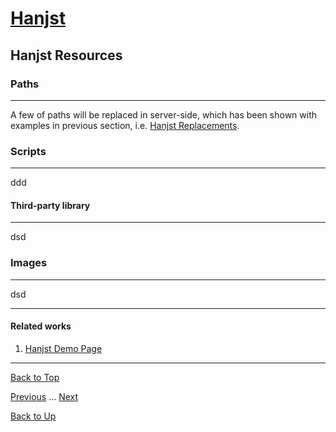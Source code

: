 # [Hanjst](/hanjst/index)
## Hanjst Resources
### Paths
---
A few of paths will be replaced in server-side, which has been shown with examples in previous section, i.e. [Hanjst Replacements](./hanjst-replacement).



### Scripts
---
ddd

#### Third-party library
---
dsd


### Images
---
dsd



---

#### Related works

1. [Hanjst Demo Page](https://ufqi.com/dev/hanjst/)


---

[Back to Top](/hanjst/hanjst-resource)

[Previous](./data-in-json) ... [Next](./)

[Back to Up](/hanjst/index)
<!--stackedit_data:
eyJoaXN0b3J5IjpbLTM5MDA5MjIyMiwxOTk4MDExNzQ3LC0xNz
U3NDgxNzE5XX0=
-->